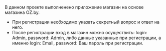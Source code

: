 В данном проекте выполненено приложение магазин на основе магазина OZ.by.
- При регистрации необходимо указать секретный вопрос и ответ на него.
- После регистрации вход в магазин можно осуществить: login: Admin, password: Admin, либо данные указанные при регистрации, а именно login: Email, password: Ваш пароль при регистрации.

